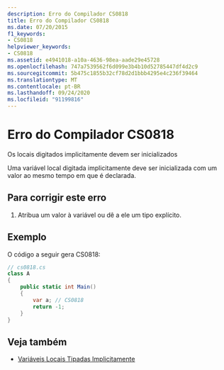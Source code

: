 ```yaml
---
description: Erro do Compilador CS0818
title: Erro do Compilador CS0818
ms.date: 07/20/2015
f1_keywords:
- CS0818
helpviewer_keywords:
- CS0818
ms.assetid: e4941018-a10a-4636-98ea-aade29e45728
ms.openlocfilehash: 747a7539562f6d099e3b4b10d52785447df4d2c9
ms.sourcegitcommit: 5b475c1855b32cf78d2d1bbb4295e4c236f39464
ms.translationtype: MT
ms.contentlocale: pt-BR
ms.lasthandoff: 09/24/2020
ms.locfileid: "91199816"
---
```

# <a name="compiler-error-cs0818"></a>Erro do Compilador CS0818

Os locais digitados implicitamente devem ser inicializados  
  
 Uma variável local digitada implicitamente deve ser inicializada com um valor ao mesmo tempo em que é declarada.  
  
## <a name="to-correct-this-error"></a>Para corrigir este erro  
  
1. Atribua um valor à variável ou dê a ele um tipo explícito.  
  
## <a name="example"></a>Exemplo  

 O código a seguir gera CS0818:  
  
```csharp  
// cs0818.cs  
class A  
{  
    public static int Main()  
    {  
        var a; // CS0818  
        return -1;  
    }  
}  
```  
  
## <a name="see-also"></a>Veja também

- [Variáveis Locais Tipadas Implicitamente](../programming-guide/classes-and-structs/implicitly-typed-local-variables.md)
